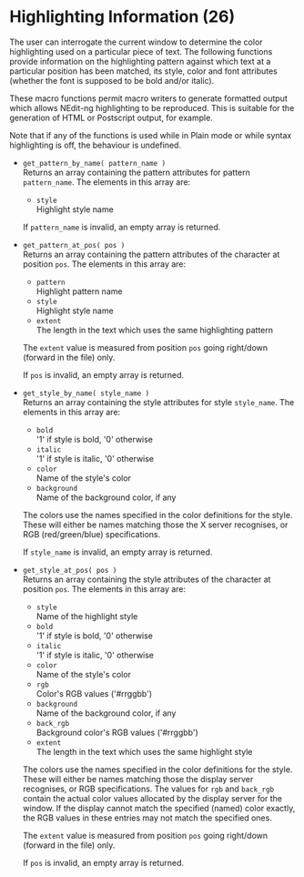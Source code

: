 # Highlighting Information (26)

The user can interrogate the current window to determine the color
highlighting used on a particular piece of text. The following functions
provide information on the highlighting pattern against which text at a
particular position has been matched, its style, color and font
attributes (whether the font is supposed to be bold and/or italic).

These macro functions permit macro writers to generate formatted output
which allows NEdit-ng highlighting to be reproduced. This is suitable
for the generation of HTML or Postscript output, for example.

Note that if any of the functions is used while in Plain mode or while
syntax highlighting is off, the behaviour is undefined.

  - `get_pattern_by_name( pattern_name )`  
    Returns an array containing the pattern attributes for pattern
    `pattern_name`. The elements in this array are:
    
      - `style`  
        Highlight style name
    
    If `pattern_name` is invalid, an empty array is returned.

  - `get_pattern_at_pos( pos )`  
    Returns an array containing the pattern attributes of the character
    at position `pos`. The elements in this array are:
    
      - `pattern`  
        Highlight pattern name
      - `style`  
        Highlight style name
      - `extent`  
	The length in the text which uses the same highlighting pattern

    The `extent` value is measured from position `pos` going right/down
    (forward in the file) only.
    
    If `pos` is invalid, an empty array is returned.

  - `get_style_by_name( style_name )`  
    Returns an array containing the style attributes for style
    `style_name`. The elements in this array are:
    
      - `bold`  
        '1' if style is bold, '0' otherwise
      - `italic`  
        '1' if style is italic, '0' otherwise
      - `color`  
        Name of the style's color
      - `background`  
        Name of the background color, if any
    
    The colors use the names specified in the color definitions for the
    style. These will either be names matching those the X server
    recognises, or RGB (red/green/blue) specifications.
    
    If `style_name` is invalid, an empty array is returned.

  - `get_style_at_pos( pos )`  
    Returns an array containing the style attributes of the character at
    position `pos`. The elements in this array are:
    
      - `style`  
        Name of the highlight style
      - `bold`  
        '1' if style is bold, '0' otherwise
      - `italic`  
        '1' if style is italic, '0' otherwise
      - `color`  
        Name of the style's color
      - `rgb`  
        Color's RGB values ('\#rrggbb')
      - `background`  
        Name of the background color, if any
      - `back_rgb`  
        Background color's RGB values ('\#rrggbb')
      - `extent`  
        The length in the text which uses the same highlight style
    
    The colors use the names specified in the color definitions for the
    style. These will either be names matching those the display server
    recognises, or RGB specifications. The values for `rgb` and
    `back_rgb` contain the actual color values allocated by the display
    server for the window. If the display cannot match the specified
    (named) color exactly, the RGB values in these entries may not match
    the specified ones.
    
    The `extent` value is measured from position `pos` going right/down
    (forward in the file) only.
    
    If `pos` is invalid, an empty array is returned.
